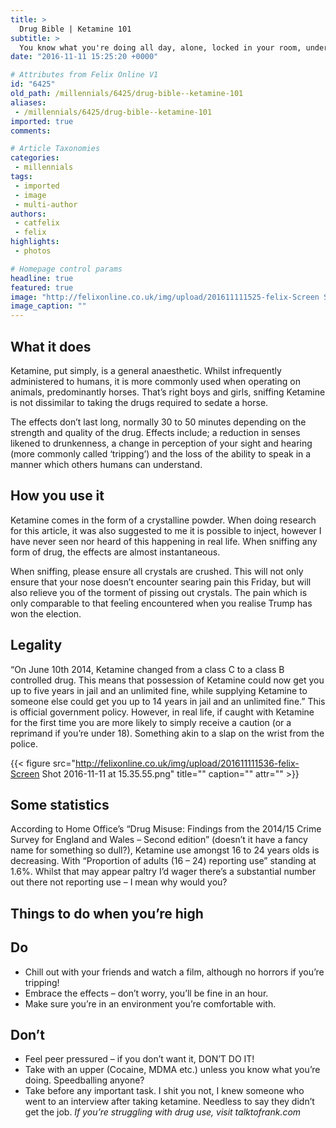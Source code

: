 ```yaml
---
title: >
  Drug Bible | Ketamine 101
subtitle: >
  You know what you're doing all day, alone, locked in your room, under the duvet.
date: "2016-11-11 15:25:20 +0000"

# Attributes from Felix Online V1
id: "6425"
old_path: /millennials/6425/drug-bible--ketamine-101
aliases:
 - /millennials/6425/drug-bible--ketamine-101
imported: true
comments:

# Article Taxonomies
categories:
 - millennials
tags:
 - imported
 - image
 - multi-author
authors:
 - catfelix
 - felix
highlights:
 - photos

# Homepage control params
headline: true
featured: true
image: "http://felixonline.co.uk/img/upload/201611111525-felix-Screen Shot 2016-11-11 at 15.25.07.png"
image_caption: ""
---
```


## What it does
Ketamine, put simply, is a general anaesthetic. Whilst infrequently administered to humans, it is more commonly used when operating on animals, predominantly horses. That’s right boys and girls, sniffing Ketamine is not dissimilar to taking the drugs required to sedate a horse.

The effects don’t last long, normally 30 to 50 minutes depending on the strength and quality of the drug. Effects include; a reduction in senses likened to drunkenness, a change in perception of your sight and hearing (more commonly called ‘tripping’) and the loss of the ability to speak in a manner which others humans can understand.
## How you use it
Ketamine comes in the form of a crystalline powder. When doing research for this article, it was also suggested to me it is possible to inject, however I have never seen nor heard of this happening in real life. When sniffing any form of drug, the effects are almost instantaneous.

When sniffing, please ensure all crystals are crushed. This will not only ensure that your nose doesn’t encounter searing pain this Friday, but will also relieve you of the torment of pissing out crystals. The pain which is only comparable to that feeling encountered when you realise Trump has won the election.
## Legality
“On June 10th 2014, Ketamine changed from a class C to a class B controlled drug. This means that possession of Ketamine could now get you up to five years in jail and an unlimited fine, while supplying Ketamine to someone else could get you up to 14 years in jail and an unlimited fine.” This is official government policy. However, in real life, if caught with Ketamine for the first time you are more likely to simply receive a caution (or a reprimand if you’re under 18). Something akin to a slap on the wrist from the police.

{{< figure src="http://felixonline.co.uk/img/upload/201611111536-felix-Screen Shot 2016-11-11 at 15.35.55.png" title="" caption="" attr="" >}}

## Some statistics
According to Home Office’s “Drug Misuse: Findings from the 2014/15 Crime Survey for England and Wales – Second edition” (doesn’t it have a fancy name for something so dull?), Ketamine use amongst 16 to 24 years olds is decreasing. With “Proportion of adults (16 – 24) reporting use” standing at 1.6%. Whilst that may appear paltry I’d wager there’s a substantial number out there not reporting use – I mean why would you?
## Things to do when you’re high
## Do
 - Chill out with your friends and watch a film, although no horrors if you’re tripping!
 - Embrace the effects – don’t worry, you’ll be fine in an hour.
 - Make sure you’re in an environment you’re comfortable with.
## Don’t
 - Feel peer pressured – if you don’t want it, DON’T DO IT!
 - Take with an upper (Cocaine, MDMA etc.) unless you know what you’re doing. Speedballing anyone?
 - Take before any important task. I shit you not, I knew someone who went to an interview after taking ketamine. Needless to say they didn’t get the job.
_If you’re struggling with drug use, visit talktofrank.com_
